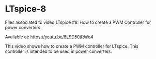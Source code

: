 # LTspice-8
Files associated to video LTspice #8: How to create a PWM Controller for power converters

Available at: https://youtu.be/8L9D50tRWo4

This video shows how to create a PWM controller for LTspice.
This controller is intended to be used in power converters.
